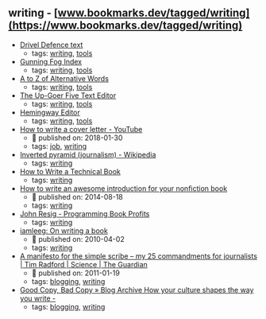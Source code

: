 writing - [www.bookmarks.dev/tagged/writing](https://www.bookmarks.dev/tagged/writing)
---
* [Drivel Defence text](http://www.plainenglish.co.uk/drivel-defence-text.html)
    * tags: [writing](../tags/writing.md), [tools](../tags/tools.md)
* [ Gunning Fog Index](http://gunning-fog-index.com/)
    * tags: [writing](../tags/writing.md), [tools](../tags/tools.md)
* [A to Z of Alternative Words](http://www.plainenglish.co.uk/files/alternative.pdf)
    * tags: [writing](../tags/writing.md), [tools](../tags/tools.md)
* [The Up-Goer Five Text Editor](http://splasho.com/upgoer5/)
    * tags: [writing](../tags/writing.md), [tools](../tags/tools.md)
* [Hemingway Editor](http://www.hemingwayapp.com/)
    * tags: [writing](../tags/writing.md), [tools](../tags/tools.md)
* [How to write a cover letter - YouTube](https://www.youtube.com/watch?v=3AaEvnVjrRc&feature=youtu.be)
    * :calendar: published on: 2018-01-30
    * tags: [job](../tags/job.md), [writing](../tags/writing.md)
* [Inverted pyramid (journalism) - Wikipedia](https://en.wikipedia.org/wiki/Inverted_pyramid_(journalism))
    * tags: [writing](../tags/writing.md)
* [How to Write a Technical Book](http://www.ambysoft.com/books/bookWriting.html)
    * tags: [writing](../tags/writing.md)
* [How to write an awesome introduction for your nonfiction book](https://www.linkedin.com/pulse/20140818005915-47802955-how-to-write-an-awesome-introduction-for-your-nonfiction-book/)
    * :calendar: published on: 2014-08-18
    * tags: [writing](../tags/writing.md)
* [John Resig -   Programming Book Profits](https://johnresig.com/blog/programming-book-profits/)
    * tags: [writing](../tags/writing.md)
* [iamleeg: On writing a book](http://iamleeg.blogspot.ch/2010/04/on-writing-book.html)
    * :calendar: published on: 2010-04-02
    * tags: [writing](../tags/writing.md)
* [A manifesto for the simple scribe – my 25 commandments for journalists | Tim Radford | Science | The Guardian](https://www.theguardian.com/science/blog/2011/jan/19/manifesto-simple-scribe-commandments-journalists)
    * :calendar: published on: 2011-01-19
    * tags: [blogging](../tags/blogging.md), [writing](../tags/writing.md)
* [Good Copy, Bad Copy  » Blog Archive  How your culture shapes the way you write -](https://www.dorisandbertie.com/goodcopybadcopy/2016/10/07/culture-shapes-way-write/)
    * tags: [blogging](../tags/blogging.md), [writing](../tags/writing.md)
